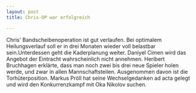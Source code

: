 ```yaml
---
layout: post
title: Chris-OP war erfolgreich

---
```


Chris' Bandscheibenoperation ist gut verlaufen. Bei optimalem Heilungsverlauf soll er in drei Monaten wieder voll belastbar sein.Unterdessen geht die Kaderplanung weiter. Daniyel Cimen wird das Angebot der Eintracht wahrscheinlich nicht annehmen. Heribert Bruchhagen erklärte, dass man noch zwei bis drei neue Spieler holen werde, und zwar in allen Mannschaftsteilen. Ausgenommen davon ist die Torhüterposition. Markus Pröll hat seine Wechselgedanken ad acta gelegt und wird den Konkurrenzkampf mit Oka Nikolov suchen.


